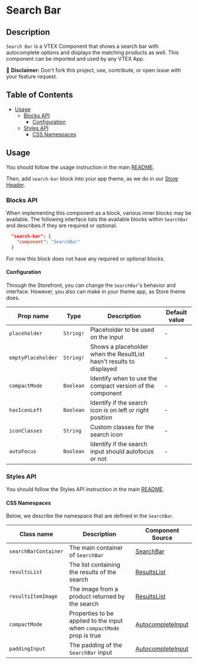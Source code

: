 # Search Bar

## Description

`Search Bar` is a VTEX Component that shows a search bar with autocomplete options and displays the matching products as well. This component can be imported and used by any VTEX App.

:loudspeaker: **Disclaimer:** Don't fork this project, use, contribute, or open issue with your feature request.

## Table of Contents

- [Usage](#usage)
  - [Blocks API](#blocks-api)
    - [Configuration](#configuration)
  - [Styles API](#styles-api)
    - [CSS Namespaces](#css-namespaces)

## Usage

You should follow the usage instruction in the main [README](https://github.com/vtex-apps/store-components/blob/master/README.md#usage).

Then, add `search-bar` block into your app theme, as we do in our [Store Header](https://github.com/vtex-apps/store-header/blob/master/store/blocks.json).

### Blocks API

When implementing this component as a block, various inner blocks may be available. The following interface lists the available blocks within `SearchBar` and describes if they are required or optional.

```json
  "search-bar": {
    "component": "SearchBar"
  }
```

For now this block does not have any required or optional blocks.

#### Configuration

Through the Storefront, you can change the `SearchBar`'s behavior and interface. However, you also can make in your theme app, as Store theme does.

| Prop name          | Type      | Description                                                         | Default value |
| ------------------ | --------- | ------------------------------------------------------------------- | ------------- |
| `placeholder`      | `String!` | Placeholder to be used on the input                                 | -             |
| `emptyPlaceholder` | `String!` | Shows a placeholder when the ResultList hasn't results to displayed | -             |
| `compactMode`      | `Boolean` | Identify when to use the compact version of the component           | -             |
| `hasIconLeft`      | `Boolean` | Identify if the search icon is on left or right position            | -             |
| `iconClasses`      | `String`  | Custom classes for the search icon                                  | -             |
| `autoFocus`        | `Boolean` | Identify if the search input should autofocus or not                | -             |

### Styles API

You should follow the Styles API instruction in the main [README](/README.md#styles-api).

#### CSS Namespaces

Below, we describe the namespace that are defined in the `SearchBar`.

| Class name           | Description                                                           | Component Source                                                                 |
| -------------------- | --------------------------------------------------------------------- | -------------------------------------------------------------------------------- |
| `searchBarContainer` | The main container of `SearchBar`                                     | [SearchBar](/react/components/SearchBar/components/SearchBar.js)                 |
| `resultsList`        | The list containing the results of the search                         | [ResultsList](/react/components/SearchBar/components/ResultsList.js)             |
| `resultsItemImage`   | The image from a product returned by the search                       | [ResultsList](/react/components/SearchBar/components/ResultsList.js)             |
| `compactMode`        | Properties to be applied to the input when `compactMode` prop is true | [AutocompleteInput](/react/components/SearchBar/components/AutocompleteInput.js) |
| `paddingInput`       | The padding of the `SearchBar` input                                  | [AutocompleteInput](/react/components/SearchBar/components/AutocompleteInput.js) |
